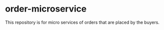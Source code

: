 # order-microservice
This repository is for micro services of orders that are placed by the buyers.

